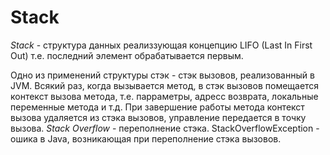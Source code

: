 # Stack

*Stack*  - структура данных реализзующая концепцию LIFO (Last In First Out) т.е. последний элемент обрабатывается первым.  

Одно из применений структуры стэк - стэк вызовов, реализованный в JVM. Всякий раз, когда вызывается метод, в стэк вызовов помещается контекст вызова метода, т.е. парраметры, адресс возврата, локальные переменные метода и т.д. 
При завершение работы метода контекст вызова удаляется из стэка вызовов, управление передается в точку вызова.
*Stack Overflow* - переполнение стэка. StackOverflowException - ошика в Java, возникающая при переполнение стэка вызовов.
